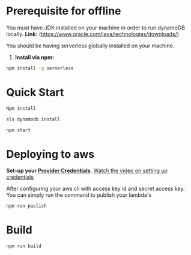 # Prerequisite for offline

You must have JDK installed on your machine in order to run dynamoDB locally. 
**Link:** (https://www.oracle.com/java/technologies/downloads/)

You should be having serverless globally installed on your machine.

1. **Install via npm:**

```bash
npm install -g serverless
```

# Quick Start

```bash
Npm install
```

```bash
sls dynamodb install
```

```bash
npm start
```

# Deploying to aws

**Set-up your [Provider Credentials](./docs/providers/aws/guide/credentials.md)**. [Watch the video on setting up credentials](https://youtu.be/VUKDRoUdMek)

After configuring your aws cli with access key id and secret access key. You can simply run the command to publish your lambda's

```bash
npm run puslish
```

# Build

```bash
npm run build
```

